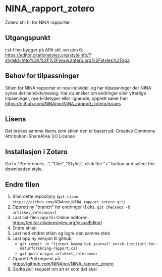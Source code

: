 # NINA_rapport_zotero
Zotero stil fil for NINA rapporter

## Utgangspunkt
csl-filen bygger på APA stil, versjon 6:
https://editor.citationstyles.org/styleInfo/?styleId=http%3A%2F%2Fwww.zotero.org%2Fstyles%2Fapa


## Behov for tilpassninger
Stilen for NINA rapporter er noe individell og har tilpassninger der NINA synes det hensiktsmessig.
Har du ønsker om endringer eller ytterlige tilpasninger, nye kildetyper eller lignende,
opprett saker her: https://github.com/NINAnor/NINA_rapport_zotero/issues

## Lisens
Det brukes samme lisens som stilen den er basert på:
Creative Commons Attribution-ShareAlike 3.0 License

## Installasjon  i Zotero
Go to "Preferences...", "Cite", "Styles", click the "+" button and select the downloaded style.

## Endre filen
1. Klon dette repository (`git clone https://github.com/NINAnor/NINA_rapport_zotero.git`)
2. Opprett ny "branch" for endringer (f.eks. `git checkout -b artikkel_referanser`) 
3. Last csl-filen opp til i Online editoren: https://editor.citationstyles.org/visualEditor/
4. Endre stilen
5. Last ned endret stilen og lagre den samme sted
6. Last opp ny versjon til github
   - `git commit -m "fjernet komma bak journal" norsk-institutt-for-naturforskning-rapport.csl`
   - `git push origin artikkel_referanser`
7. Opprett Pull request på: https://github.com/NINAnor/NINA_rapport_zotero
8. Godta pull request om alt er som det skal
